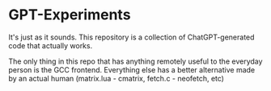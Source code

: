 # GPT-Experiments
It's just as it sounds. This repository is a collection of ChatGPT-generated code that actually works.

The only thing in this repo that has anything remotely useful to the everyday person is the GCC frontend. Everything else has a better alternative made by an actual human
(matrix.lua - cmatrix, fetch.c - neofetch, etc)
